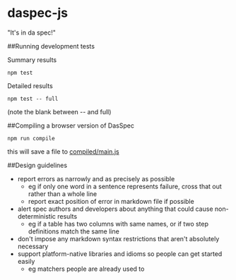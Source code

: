 # daspec-js

"It's in da spec!"


##Running development tests

Summary results

    npm test

Detailed results

    npm test -- full

(note the blank between -- and full)


##Compiling a browser version of DasSpec

    npm run compile

this will save a file to [compiled/main.js](compiled/main.js)

##Design guidelines

* report errors as narrowly and as precisely as possible
  - eg if only one word in a sentence represents failure, cross that out rather than a whole line
  - report exact position of error in markdown file if possible
* alert spec authors and developers about anything that could cause non-deterministic results
  - eg if a table has two columns with same names, or if two step definitions match the same line
* don't impose any markdown syntax restrictions that aren't absolutely necessary
* support platform-native libraries and idioms so people can get started easily
  - eg matchers people are already used to
